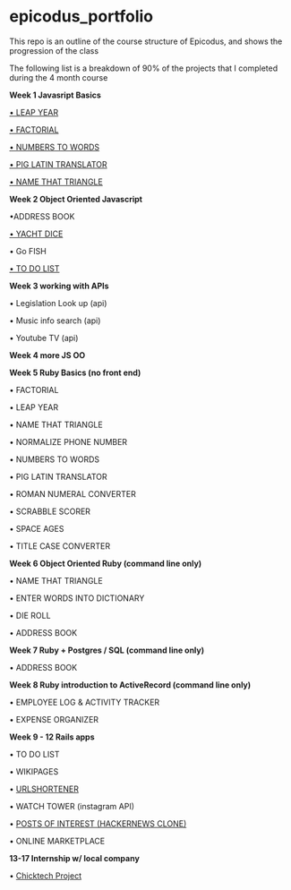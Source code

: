 epicodus_portfolio
==================

<p>This repo is an outline of the course structure of Epicodus, and shows the progression of the class</p>
<p>The following list is a breakdown of 90% of the projects that I completed during the 4 month course</p>


<p><strong>Week 1 Javasript Basics </strong></p>
  <p><a href="http://thenextepicode.3owl.com/LEAP_YEAR/index.html">• LEAP YEAR</a></p>
  <p><a href="http://thenextepicode.3owl.com/FACTORIAL/Index.html">• FACTORIAL</a></p>
  <p><a href="http://thenextepicode.3owl.com/NUMBERS_TO_WORDS/index.html">• NUMBERS TO WORDS</a></p>
  <p><a href="http://thenextepicode.3owl.com/PIG_LATIN/index.html">• PIG LATIN TRANSLATOR</a></p>
  <p><a href="http://thenextepicode.3owl.com/TRIANGLE/triangles.html">• NAME THAT TRIANGLE</a></p>


<p><strong>Week 2 Object Oriented Javascript</strong></p>
<p>•ADDRESS BOOK</p>
<p><a href="http://thenextepicode.3owl.com/OO_javascript_YACHT_DICE/index.html">• YACHT DICE</a></p>
<p>• Go FISH <p>
<p><a href="http://thenextepicode.3owl.com/OO_javascript_TO_DO_LIST/index.html">• TO DO LIST</a><p>

<p><strong>Week 3 working with APIs</strong></p>
<p>• Legislation Look up (api) </p>
<p>• Music info search (api) </p>
<p>• Youtube TV (api) </p>

<p><strong>Week 4 more JS OO</strong> </p>

<p><strong>Week 5 Ruby Basics (no front end)</strong></p>
<p>• FACTORIAL </p>
<p>• LEAP YEAR</p>
<p>• NAME THAT TRIANGLE</p>
<p>• NORMALIZE PHONE NUMBER</p>
<p>• NUMBERS TO WORDS</p>
<p>• PIG LATIN TRANSLATOR</p>
<p>• ROMAN NUMERAL CONVERTER</p>
<p>• SCRABBLE SCORER</p>
<p>• SPACE AGES</p>
<p>• TITLE CASE CONVERTER</p>
<p><strong> Week 6 Object Oriented Ruby (command line only)</strong></p>
<p>• NAME THAT TRIANGLE</p>
<p>• ENTER WORDS INTO DICTIONARY</p>
<p>• DIE ROLL</p>
<p>• ADDRESS BOOK</p>
<p><strong>Week 7 Ruby + Postgres / SQL (command line only)</strong></p>
<p>• ADDRESS BOOK</p>
<p><strong>Week 8 Ruby introduction to ActiveRecord (command line only)</strong></p>
<p>• EMPLOYEE LOG & ACTIVITY TRACKER</p>
<p>• EXPENSE ORGANIZER</p>
<p><strong>Week 9 - 12 Rails apps</strong></p>
<p>• TO DO LIST</p>
<p>• WIKIPAGES</p>
<p>• <a href="http://github/castledoor/URLY"> URLSHORTENER</a></p>
<p>• WATCH TOWER (instagram API)</p>
<p>• <a href="https://github.com/castledoor/posts_of_interest">POSTS OF INTEREST (HACKERNEWS CLONE)</a></p>
<p>• ONLINE MARKETPLACE</p>


<p><strong>13-17 Internship w/ local company</strong></p>
<p>• <a href="https://github.com/epicodus/chicktech">Chicktech Project</a></p>

